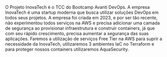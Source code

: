 O Projeto InovaTech é o TCC do Bootcamp Avanti DevOps. A empresa InovaTech é uma startup moderna  que busca utilizar soluções DevOps em todos seus projetos. A empresa foi criada em 2023, e por ser tão recente, não experimentou todos serviços na AWS e precisa adicionar uma camada de segurança ao provisionar infraestrutura e construir containers, já que com seu rápido crescimento, precisa aumentar a segurança das suas aplicações. Faremos a utilização de serviços Free Tier na AWS para suprir a necessidade da InovaTech, utilizaremos 3 ambientes IaC no Terraform e para proteger nossos containers utilizaremos AquaSecurity.

